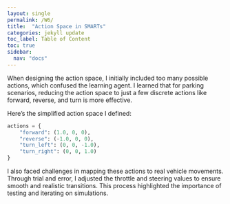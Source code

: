 ```yaml
---
layout: single
permalink: /W6/
title:  "Action Space in SMARTs"
categories: jekyll update
toc_label: Table of Content
toc: true
sidebar:
  nav: "docs"
---
```


When designing the action space, I initially included too many possible actions, which confused the learning agent. I learned that for parking scenarios, reducing the action space to just a few discrete actions like forward, reverse, and turn is more effective.

Here’s the simplified action space I defined:

```python
actions = {
    "forward": (1.0, 0, 0),
    "reverse": (-1.0, 0, 0),
    "turn_left": (0, 0, -1.0),
    "turn_right": (0, 0, 1.0)
}
```

I also faced challenges in mapping these actions to real vehicle movements. Through trial and error, I adjusted the throttle and steering values to ensure smooth and realistic transitions. This process highlighted the importance of testing and iterating on simulations.